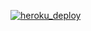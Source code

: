 [![heroku_deploy](https://github.com/certainlyWrong/adrinator_back/actions/workflows/heroku_deploy.yml/badge.svg)](https://github.com/certainlyWrong/adrinator_back/actions/workflows/heroku_deploy.yml)

